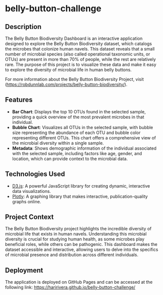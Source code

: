 # belly-button-challenge

## Description
The Belly Button Biodiversity Dashboard is an interactive application designed to explore the Belly Button Biodiversity dataset, which catalogs the microbes that colonize human navels. This dataset reveals that a small number of microbial species (also called operational taxonomic units, or OTUs) are present in more than 70% of people, while the rest are relatively rare. The purpose of this project is to visualize these data and make it easy to explore the diversity of microbial life in human belly buttons.

For more information about the Belly Button Biodiversity Project, visit (https://robdunnlab.com/projects/belly-button-biodiversity/).

## Features
- **Bar Chart**: Displays the top 10 OTUs found in the selected sample, providing a quick overview of the most prevalent microbes in that individual.
- **Bubble Chart**: Visualizes all OTUs in the selected sample, with bubble size representing the abundance of each OTU and bubble color representing different OTUs. This chart offers a comprehensive view of the microbial diversity within a single sample.
- **Metadata**: Shows demographic information of the individual associated with the selected sample, including factors like age, gender, and location, which can provide context to the microbial data.

## Technologies Used
- [D3.js](https://d3js.org/): A powerful JavaScript library for creating dynamic, interactive data visualizations.
- [Plotly](https://plotly.com/javascript/): A graphing library that makes interactive, publication-quality graphs online.

## Project Context
The Belly Button Biodiversity project highlights the incredible diversity of microbial life that exists in human navels. Understanding this microbial diversity is crucial for studying human health, as some microbes play beneficial roles, while others can be pathogenic. This dashboard makes the dataset accessible and interactive, allowing users to delve into the specifics of microbial presence and distribution across different individuals.

## Deployment
The application is deployed on GitHub Pages and can be accessed at the following link:
https://haririvera.github.io/belly-button-challenge/
